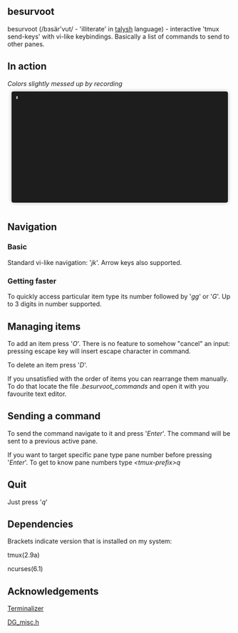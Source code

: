 ## besurvoot
besurvoot (/bɜsär'vut/ - 'illiterate' in [talysh](https://en.wikipedia.org/wiki/Talysh_language) language) - interactive 'tmux send-keys' with vi-like keybindings. Basically a list of commands to send to other panes.

## In action
*Colors slightly messed up by recording*
![Sample text](https://raw.githubusercontent.com/Stuthedian/besurvoot/master/besurvoot.gif)


## Navigation
### Basic
Standard vi-like navigation: '*jk*'. Arrow keys also supported.
### Getting faster
To quickly access particular item type its number followed by '*gg*' or '*G*'.
Up to 3 digits in number supported.


## Managing items
To add an item press '*O*'. There is no feature to somehow "cancel" an input: pressing escape key will insert escape character 
in command.

To delete an item press '*D*'.

If you unsatisfied with the order of items you can rearrange them manually. To do that 
locate the file *.besurvoot_commands* and open it with you favourite text editor.

## Sending a command
To send the command navigate to it and press '*Enter*'. The command will be sent to a previous active pane.

If you want to target specific pane type pane number before pressing '*Enter*'. To get to know pane numbers type *\<tmux-prefix\>q*


## Quit
Just press '*q*'


## Dependencies
Brackets indicate version that is installed on my system:

tmux(2.9a)

ncurses(6.1)

## Acknowledgements

[Terminalizer](https://github.com/faressoft/terminalizer)

[DG_misc.h](https://github.com/DanielGibson/Snippets)
